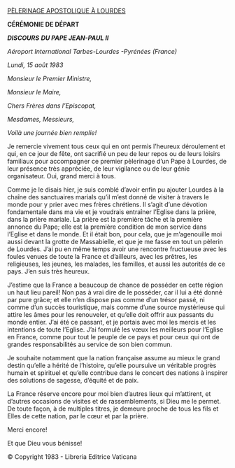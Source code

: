 [PÈLERINAGE APOSTOLIQUE À LOURDES](/content/john-paul-ii/fr/travels/sub_index1983/trav_lourdes.html)

**CÉRÉMONIE DE DÉPART**

***DISCOURS*** ***DU PAPE JEAN-PAUL II***

*Aéroport International Tarbes-Lourdes* *-Pyrénées (France)*

*Lundi, 15 août 1983*

*Monsieur le Premier Ministre,*

*Monsieur le Maire,*

*Chers Frères dans l’Episcopat,*

*Mesdames, Messieurs,*

*Voilà une journée bien remplie!*

Je remercie vivement tous ceux qui en ont permis l’heureux déroulement et qui, en ce jour de fête, ont sacrifié un peu de leur repos ou de leurs loisirs familiaux pour accompagner ce premier pèlerinage d’un Pape à Lourdes, de leur présence très appréciée, de leur vigilance ou de leur génie organisateur. Oui, grand merci à tous.

Comme je le disais hier, je suis comblé d’avoir enfin pu ajouter Lourdes à la chaîne des sanctuaires marials qu’il m’est donné de visiter à travers le monde pour y prier avec mes frères chrétiens. Il s’agit d’une dévotion fondamentale dans ma vie et je voudrais entraîner l’Eglise dans la prière, dans la prière mariale. La prière est la première tâche et la première annonce du Pape; elle est la première condition de mon service dans l’Eglise et dans le monde. Et il était bon, pour cela, que je m’agenouille moi aussi devant la grotte de Massabielle, et que je me fasse en tout un pèlerin de Lourdes. J’ai pu en même temps avoir une rencontre fructueuse avec les foules venues de toute la France et d’ailleurs, avec les prêtres, les religieuses, les jeunes, les malades, les familles, et aussi les autorités de ce pays. J’en suis très heureux.

J’estime que la France a beaucoup de chance de posséder en cette région un haut lieu pareil! Non pas à vrai dire de le posséder, car il lui a été donné par pure grâce; et elle n’en dispose pas comme d’un trésor passé, ni comme d’un succès touristique, mais comme d’une source mystérieuse qui attire les âmes pour les renouveler, et qu’elle doit offrir aux passants du monde entier. J’ai été ce passant, et je portais avec moi les mercis et les intentions de toute l’Eglise. J’ai formulé les vœux les meilleurs pour l’Eglise en France, comme pour tout le peuple de ce pays et pour ceux qui ont de grandes responsabilités au service de son bien commun.

Je souhaite notamment que la nation française assume au mieux le grand destin qu’elle a hérité de l’histoire, qu’elle poursuive un véritable progrès humain et spirituel et qu’elle contribue dans le concert des nations à inspirer des solutions de sagesse, d’équité et de paix.

La France réserve encore pour moi bien d’autres lieux qui m’attirent, et d’autres occasions de visites et de rassemblements, si Dieu me le permet. De toute façon, à de multiples titres, je demeure proche de tous les fils et Elles de cette nation, par le cœur et par la prière.

Merci encore!

Et que Dieu vous bénisse!

© Copyright 1983 - Libreria Editrice Vaticana